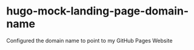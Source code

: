 # hugo-mock-landing-page-domain-name

Configured the domain name to point to my GitHub Pages Website


